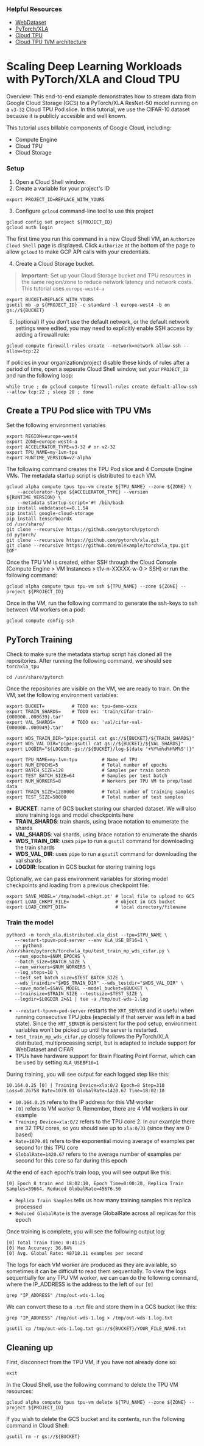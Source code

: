 ### Helpful Resources
* [WebDataset](https://github.com/webdataset/webdataset)
* [PyTorch/XLA](https://github.com/pytorch/xla)
* [Cloud TPU](https://cloud.google.com/tpu/docs/tpus)
* [Cloud TPU 1VM architecture](https://cloud.google.com/tpu/docs/system-architecture-tpu-vm)

# Scaling Deep Learning Workloads with PyTorch/XLA and Cloud TPU

Overview: This end-to-end example demonstrates how to stream data from Google Cloud Storage (GCS) to a PyTorch/XLA ResNet-50 model running on a `v3-32` Cloud TPU Pod slice. In this tutorial, we use the CIFAR-10 dataset because it is publicly accesible and well known.

This tutorial uses billable components of Google Cloud, including:
* Compute Engine
* Cloud TPU
* Cloud Storage

### Setup
1. Open a Cloud Shell window.
2. Create a variable for your project's ID
```
export PROJECT_ID=REPLACE_WITH_YOURS
```
3. Configure `gcloud` command-line tool to use this project
```
gcloud config set project ${PROJECT_ID}
gcloud auth login
```
The first time you run this command in a new Cloud Shell VM, an `Authorize Cloud Shell` page is displayed. Click `Authorize` at the bottom of the page to allow `gcloud` to make GCP API calls with your credentials.

4. Create a Cloud Storage bucket. 
> **Important:** Set up your Cloud Storage bucket and TPU resources in the same region/zone to reduce network latency and network costs. This tutorial uses `europe-west4-a` 
```
export BUCKET=REPLACE_WITH_YOURS
gsutil mb -p ${PROJECT_ID} -c standard -l europe-west4 -b on gs://${BUCKET}
```
5. (optional) If you don’t use the default network, or the default network settings were edited, you may need to explicitly enable SSH access by adding a firewall rule:
```
gcloud compute firewall-rules create --network=network allow-ssh --allow=tcp:22
```
If policies in your organization/project disable these kinds of rules after a period of time, open a seperate Cloud Shell window, set your `PROJECT_ID` and run the following loop:
```
while true ; do gcloud compute firewall-rules create default-allow-ssh --allow tcp:22 ; sleep 20 ; done
```

## Create a TPU Pod slice with TPU VMs

Set the following environment variables
```
export REGION=europe-west4
export ZONE=europe-west4-a
export ACCELERATOR_TYPE=v3-32 # or v2-32
export TPU_NAME=my-1vm-tpu
export RUNTIME_VERSION=v2-alpha
```
The following command creates the TPU Pod slice and 4 Compute Engine VMs. The metadata startup script is distributed to each VM.
```
gcloud alpha compute tpus tpu-vm create ${TPU_NAME} --zone ${ZONE} \
    --accelerator-type ${ACCELERATOR_TYPE} --version ${RUNTIME_VERSION} \
    --metadata startup-script='#! /bin/bash
pip install webdataset==0.1.54
pip install google-cloud-storage
pip install tensorboardX
cd /usr/share/
git clone --recursive https://github.com/pytorch/pytorch
cd pytorch/
git clone --recursive https://github.com/pytorch/xla.git
git clone --recursive https://github.com/mlexample/torchxla_tpu.git
EOF'
```
Once the TPU VM is created, either SSH through the Cloud Console (Compute Engine > VM Instances > t1v-n-XXXXX-w-0 > SSH) or run the following command:
```
gcloud alpha compute tpus tpu-vm ssh ${TPU_NAME} --zone ${ZONE} --project ${PROJECT_ID}
```

Once in the VM, run the following command to generate the ssh-keys to ssh between VM workers on a pod:
```
gcloud compute config-ssh
```

## PyTorch Training

Check to make sure the metadata startup script has cloned all the repositories. After running the following command, we should see `torchxla_tpu`
```
cd /usr/share/pytorch
```
Once the repositories are visible on the VM, we are ready to train. On the VM, set the following environment variables:
```
export BUCKET=          # TODO ex: tpu-demo-xxxx
export TRAIN_SHARDS=    # TODO ex: 'train/cifar-train-{000000..000639}.tar'
export VAL_SHARDS=      # TODO ex: 'val/cifar-val-{000000..000049}.tar'

export WDS_TRAIN_DIR="pipe:gsutil cat gs://${BUCKET}/${TRAIN_SHARDS}"
export WDS_VAL_DIR="pipe:gsutil cat gs://${BUCKET}/${VAL_SHARDS}"
export LOGDIR="${LOGDIR:-gs://${BUCKET}/log-$(date '+%Y%m%d%H%M%S')}"

export TPU_NAME=my-1vm-tpu         # Name of TPU 
export NUM_EPOCHS=5                # Total number of epochs
export BATCH_SIZE=128              # Samples per train batch
export TEST_BATCH_SIZE=64          # Samples per test batch
export NUM_WORKERS=8               # Workers per TPU VM to prep/load data
export TRAIN_SIZE=1280000          # Total number of training samples
export TEST_SIZE=50000             # Total number of test samples
```
* **BUCKET**: name of GCS bucket storing our sharded dataset. We will also store training logs and model checkpoints here
* **TRAIN_SHARDS**: train shards, using brace notation to enumerate the shards
* **VAL_SHARDS**: val shards, using brace notation to enumerate the shards
* **WDS_TRAIN_DIR**: uses `pipe` to run a `gsutil` command for downloading the train shards
* **WDS_VAL_DIR**: uses `pipe` to run a `gsutil` command for downloading the val shards
* **LOGDIR**: location in GCS bucket for storing training logs

Optionally, we can pass environment variables for storing model checkpoints and loading from a previous checkpoint file:
```
export SAVE_MODEL='/tmp/model-chkpt.pt' # local file to upload to GCS
export LOAD_CHKPT_FILE=                 # object in GCS bucket 
export LOAD_CHKPT_DIR=                  # local directory/filename 
```

### Train the model
```
python3 -m torch_xla.distributed.xla_dist --tpu=$TPU_NAME \
   --restart-tpuvm-pod-server --env XLA_USE_BF16=1 \
   -- python3 /usr/share/pytorch/torchxla_tpu/test_train_mp_wds_cifar.py \
   --num_epochs=$NUM_EPOCHS \
   --batch_size=$BATCH_SIZE \
   --num_workers=$NUM_WORKERS \
   --log_steps=10 \
   --test_set_batch_size=$TEST_BATCH_SIZE \
   --wds_traindir="$WDS_TRAIN_DIR" --wds_testdir="$WDS_VAL_DIR" \
   --save_model=$SAVE_MODEL --model_bucket=$BUCKET \
   --trainsize=$TRAIN_SIZE --testsize=$TEST_SIZE \
   --logdir=$LOGDIR 2>&1 | tee -a /tmp/out-wds-1.log
```
* `--restart-tpuvm-pod-server` restarts the `XRT_SERVER` and is useful when running consecutive TPU jobs (especially if that server was left in a bad state). Since the `XRT_SERVER` is persistent for the pod setup, environment variables won’t be picked up until the server is restarted.
* `test_train_mp_wds_cifar.py` closely follows the PyTorch/XLA distributed, multiprocessing script, but is adapted to include support for WebDataset and CIFAR
* TPUs have hardware support for Brain Floating Point Format, which can be used by setting `XLA_USEBF16=1`

During training, you will see output for each logged step like this:
```
10.164.0.25 [0] | Training Device=xla:0/2 Epoch=8 Step=310 Loss=0.26758 Rate=1079.01 GlobalRate=1420.67 Time=18:02:10
```
* `10.164.0.25` refers to the IP address for this VM worker
* `[0]` refers to VM worker 0. Remember, there are 4 VM workers in our example
* `Training Device=xla:0/2` refers to the TPU core 2. In our example there are 32 TPU cores, so you should see up to `xla:0/31` (since they are 0-based)
* `Rate=1079.01` refers to the exponential moving average of examples per second for this TPU core
* `GlobalRate=1420.67` refers to the average number of examples per second for this core so far during this epoch

At the end of each epoch’s train loop, you will see output like this:
```
[0] Epoch 8 train end 18:02:10, Epoch Time=0:00:28, Replica Train Samples=39664, Reduced GlobalRate=45676.50
```
* `Replica Train Samples` tells us how many training samples this replica processed
* `Reduced GlobalRate` is the average GlobalRate across all replicas for this epoch

Once training is complete, you will see the following output log:
```
[0] Total Train Time: 0:41:25
[0] Max Accuracy: 36.84%
[0] Avg. Global Rate: 48718.11 examples per second
```

The logs for each VM worker are produced as they are available, so sometimes it can be difficult to read them sequentially. To view the logs sequentially for any TPU VM worker, we can can do the following command, where the IP_ADDRESS is the address to the left of our `[0]` 
```
grep "IP_ADDRESS" /tmp/out-wds-1.log
```
We can convert these to a `.txt` file and store them in a GCS bucket like this:
```
grep "IP_ADDRESS" /tmp/out-wds-1.log > /tmp/out-wds-1.log.txt

gsutil cp /tmp/out-wds-1.log.txt gs://${BUCKET}/YOUR_FILE_NAME.txt
```

## Cleaning up

First, disconnect from the TPU VM, if you have not already done so:
```
exit
```
In the Cloud Shell, use the following command to delete the TPU VM resources:
```
gcloud alpha compute tpus tpu-vm delete ${TPU_NAME} --zone ${ZONE} --project ${PROJECT_ID}
```
If you wish to delete the GCS bucket and its contents, run the following command in Cloud Shell:
```
gsutil rm -r gs://${BUCKET}
```
